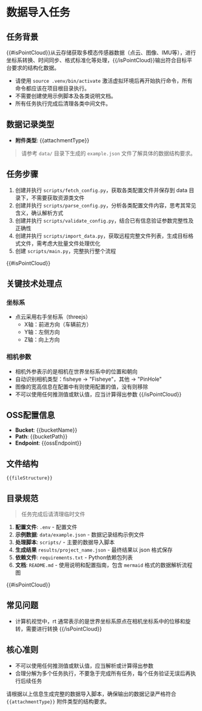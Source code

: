 # 数据导入任务

## 任务背景

{{#isPointCloud}}从云存储获取多模态传感器数据（点云、图像、IMU等），进行坐标系转换、时间同步、格式标准化等处理，{{/isPointCloud}}输出符合目标平台要求的结构化数据。

- 请使用 `source .venv/bin/activate` 激活虚拟环境后再开始执行命令，所有命令都应该在项目根目录执行。
- 不需要创建使用示例脚本及各类说明文档。
- 所有任务执行完成后清理各类中间文件。

## 数据记录类型

- **附件类型**: {{attachmentType}}

> 请参考 `data/` 目录下生成的 `example.json` 文件了解具体的数据结构要求。

## 任务步骤

1. 创建并执行 `scripts/fetch_config.py`，获取各类配置文件并保存到 data 目录下，不需要获取资源类文件
2. 创建并执行 `scripts/parse_config.py`，分析各类配置文件内容，思考其常见含义，确认解析方式
3. 创建并执行 `scripts/validate_config.py`，结合已有信息验证参数完整性及正确性
4. 创建并执行 `scripts/import_data.py`，获取远程完整文件列表，生成目标格式文件，需考虑大批量文件处理优化
5. 创建 `scripts/main.py`，完整执行整个流程

{{#isPointCloud}}
## 关键技术处理点

### 坐标系

- 点云采用右手坐标系（threejs）
  - X轴：前进方向（车辆前方）
  - Y轴：左侧方向
  - Z轴：向上方向

### 相机参数

- 相机外参表示的是相机在世界坐标系中的位置和朝向
- 自动识别相机类型：fisheye → "Fisheye"，其他 → "PinHole"
- 图像的宽高信息在配置中有则使用配置的值，没有则移除
- 不可以使用任何推测值或默认值，应当计算得出参数
{{/isPointCloud}}

## OSS配置信息

- **Bucket**: {{bucketName}}
- **Path**: {{bucketPath}}
- **Endpoint**: {{ossEndpoint}}

## 文件结构

```
{{fileStructure}}
```

## 目录规范

> 任务完成后请清理临时文件

1. **配置文件**: `.env` - 配置文件
2. **示例数据**: `data/example.json` - 数据记录结构示例文件
3. **处理脚本**: `scripts/` - 主要的数据导入脚本
4. **生成结果** `results/project_name.json` - 最终结果以 json 格式保存
5. **依赖文件**: `requirements.txt` - Python依赖包列表
6. **文档**: `README.md` - 使用说明和配置指南，包含 `mermaid` 格式的数据解析流程图

{{#isPointCloud}}
## 常见问题

- 计算机视觉中，rt 通常表示的是世界坐标系原点在相机坐标系中的位移和旋转，需要进行转换
{{/isPointCloud}}

## 核心准则

- 不可以使用任何推测值或默认值，应当解析或计算得出参数
- 合理分解为多个任务执行，不要急于完成所有任务，每个任务验证无误后再执行后续任务

请根据以上信息生成完整的数据导入脚本，确保输出的数据记录严格符合 `{{attachmentType}}` 附件类型的结构要求。
